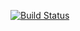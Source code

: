 [![Build Status](https://travis-ci.org/odwamakhalima/waiter_webapp.svg?branch=master)](https://travis-ci.org/odwamakhalima/waiter_webapp)
